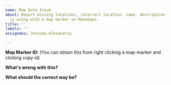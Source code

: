 ```yaml
---
name: Map Data Issue
about: Report missing locations, incorrect location, name, description, tags, whatever
  is wrong with a map marker on Monomaps.
title: ''
labels: ''
assignees: Jetaime-Alexandria

---
```


**Map Marker ID:** (You can obtain this from right clicking a map-marker and clicking copy id) 


**What's wrong with this?**


**What should the correct way be?**
